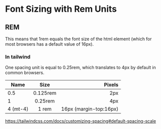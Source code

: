 # Font Sizing with Rem Units

## REM
This means that 1rem equals the font size of the html element (which for most browsers has a default value of 16px).

### In tailwind

One spacing unit is equal to 0.25rem, which translates to 4px by default in common browsers.

| Name     |      Size     |  Pixels |
|----------|:-------------:|------:|
|0.5        |0.125rem      |2px
|1	        |0.25rem       |4px
|4 (mt-4)	  |1 rem         |16px (margin-top:16px) 

https://tailwindcss.com/docs/customizing-spacing#default-spacing-scale
